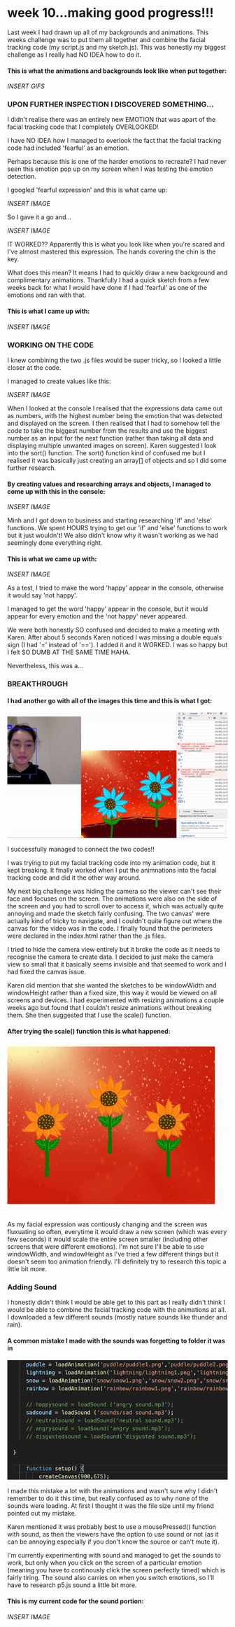 # week 10...making good progress!!!

Last week I had drawn up all of my backgrounds and animations. This weeks challenge was to put them all together and combine the facial tracking code (my script.js and my sketch.js). This was honestly my biggest challenge as I really had NO IDEA how to do it. 

#### This is what the animations and backgrounds look like when put together:

*INSERT GIFS*

### UPON FURTHER INSPECTION I DISCOVERED SOMETHING...

I didn't realise there was an entirely new EMOTION that was apart of the facial tracking code that I completely OVERLOOKED!

I have NO IDEA how I managed to overlook the fact that the facial tracking code had included 'fearful' as an emotion. 

Perhaps because this is one of the harder emotions to recreate? I had never seen this emotion pop up on my screen when I was testing the emotion detection.

I googled 'fearful expression' and this is what came up:

*INSERT IMAGE*

So I gave it a go and...

*INSERT IMAGE*

IT WORKED?? Apparently this is what you look like when you're scared and I've almost mastered this expression.
The hands covering the chin is the key.

What does this mean? It means I had to quickly draw a new background and complimentary animations. 
Thankfully I had a quick sketch from a few weeks back for what I would have done if I had 'fearful' as one of the emotions and ran with that. 

#### This is what I came up with:

*INSERT IMAGE*

### WORKING ON THE CODE

I knew combining the two .js files would be super tricky, so I looked a little closer at the code.

I managed to create values like this:

*INSERT IMAGE*

When I looked at the console I realised that the expressions data came out as numbers, with the highest number being the emotion that was detected and displayed on the screen. I then realised that I had to somehow tell the code to take the biggest number from the results and use the biggest number as an input for the next function (rather than taking all data and displaying multiple unwanted images on screen). Karen suggested I look into the sort() function. The sort() function kind of confused me but I realised it was basically just creating an array[] of objects and so I did some further research. 

#### By creating values and researching arrays and objects, I managed to come up with this in the console:

*INSERT IMAGE*

Minh and I got down to business and starting researching 'if' and 'else' functions. 
We spent HOURS trying to get our 'if' and 'else' functions to work but it just wouldn't! We also didn't know why it wasn't working as we had seemingly done everything right. 

#### This is what we came up with:

*INSERT IMAGE*

As a test, I tried to make the word 'happy' appear in the console, otherwise it would say 'not happy'. 

I managed to get the word 'happy' appear in the console, but it would appear for every emotion and the 'not happy' never appeared. 

We were both honestly SO confused and decided to make a meeting with Karen. After about 5 seconds Karen noticed I was missing a double equals sign (I had '=' instead of '=='). I added it and it WORKED. I was so happy but I felt SO DUMB AT THE SAME TIME HAHA. 

Nevertheless, this was a...

### BREAKTHROUGH

#### I had another go with all of the images this time and this is what I got:

<img src=https://github.com/yasminhb/slavetothealgorithm/blob/master/week%2010/ezgif-7-a1aac17be949.gif>

I successfully managed to connect the two codes!!

I was trying to put my facial tracking code into my animation code, but it kept breaking. It finally worked when I put the animnations into the facial tracking code and did it the other way around. 

My next big challenge was hiding the camera so the viewer can't see their face and focuses on the screen. The animations were also on the side of the screen and you had to scroll over to access it, which was actually quite annoying and made the sketch fairly confusing. The two canvas' were actually kind of tricky to navigate, and I couldn't quite figure out where the canvas for the video was in the code. I finally found that the perimeters were declared in the index.html rather than the .js files. 

I tried to hide the camera view entirely but it broke the code as it needs to recognise the camera to create data. I decided to just make the camera view so small that it basically seems invisible and that seemed to work and I had fixed the canvas issue.

Karen did mention that she wanted the sketches to be windowWidth and windowHeight rather than a fixed size, this way it would be viewed on all screens and devices. I had experimented with resizing animations a couple weeks ago but found that I couldn't resize animations without breaking them. She then suggested that I use the scale() function. 

#### After trying the scale() function this is what happened:

<img src=https://github.com/yasminhb/slavetothealgorithm/blob/master/week%2010/ezgif-7-d4eb679c64a0.gif>

As my facial expression was contiously changing and the screen was fluxuating so often, everytime it would draw a new screen (which was every few seconds) it would scale the entire screen smaller (including other screens that were different emotions). I'm not sure I'll be able to use windowWidth, and windowHeight as I've tried a few different things but it doesn't seem too animation friendly. I'll definitely try to research this topic a little bit more. 

### Adding Sound

I honestly didn't think I would be able get to this part as I really didn't think I would be able to combine the facial tracking code with the animations at all. 
I downloaded a few different sounds (mostly nature sounds like thunder and rain).  

#### A common mistake I made with the sounds was forgetting to folder it was in

<img src=https://github.com/yasminhb/slavetothealgorithm/blob/master/week%2010/Screen%20Shot%202020-10-08%20at%205.06.56%20pm.png>

I made this mistake a lot with the animations and wasn't sure why I didn't remember to do it this time, but really confused as to why none of the sounds were loading. At first I thought it was the file size until my friend pointed out my mistake.

Karen mentioned it was probably best to use a mousePressed() function with sound, as then the viewers have the option to use sound or not (as it can be annoying especially if you don't know the source or can't mute it). 

I'm currently experimenting with sound and managed to get the sounds to work, but only when you click on the screen of a particular emotion (meaning you have to continously click the screen perfectly timed) which is fairly tiring. The sound also carries on when you switch emotions, so I'll have to research p5.js sound a little bit more. 

#### This is my current code for the sound portion:

*INSERT IMAGE*







